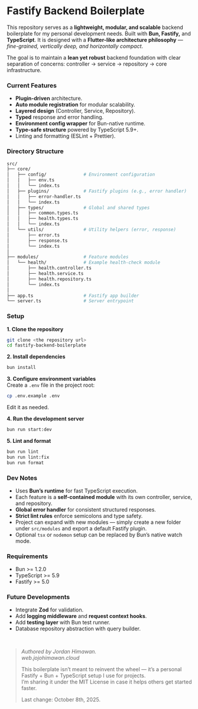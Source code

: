 # Fastify Backend Boilerplate

This repository serves as a **lightweight, modular, and scalable** backend boilerplate for my personal development needs. Built with **Bun, Fastify,** and **TypeScript**. It is designed with a **Flutter-like architecture philosophy** — _fine-grained, vertically deep, and horizontally compact_.

The goal is to maintain a **lean yet robust** backend foundation with clear separation of concerns:
controller → service → repository → core infrastructure.

### Current Features
- **Plugin-driven** architecture.
- **Auto module registration** for modular scalability.
- **Layered design** (Controller, Service, Repository).
- **Typed** response and error handling.
- **Environment config wrapper** for Bun-native runtime.
- **Type-safe structure** powered by TypeScript 5.9+.
- Linting and formatting (ESLint + Prettier).

### Directory Structure
```bash
src/
├── core/
│   ├── config/              # Environment configuration
│   │   ├── env.ts
│   │   └── index.ts
│   ├── plugins/             # Fastify plugins (e.g., error handler)
│   │   ├── error-handler.ts
│   │   └── index.ts
│   ├── types/               # Global and shared types
│   │   ├── common.types.ts
│   │   ├── health.types.ts
│   │   └── index.ts
│   └── utils/               # Utility helpers (error, response)
│       ├── error.ts
│       ├── response.ts
│       └── index.ts
│
├── modules/                 # Feature modules
│   └── health/              # Example health-check module
│       ├── health.controller.ts
│       ├── health.service.ts
│       ├── health.repository.ts
│       └── index.ts
│
├── app.ts                   # Fastify app builder
└── server.ts                # Server entrypoint
```

### Setup

**1. Clone the repository**
```bash
git clone <the repository url>
cd fastify-backend-boilerplate
```

**2. Install dependencies**
```bash
bun install
```

**3. Configure environment variables**
<br>Create a `.env` file in the project root:
```bash
cp .env.example .env
```
Edit it as needed.

**4. Run the development server**
```bash
bun run start:dev
```

**5. Lint and format**
```bash
bun run lint
bun run lint:fix
bun run format
```

### Dev Notes
- Uses **Bun’s runtime** for fast TypeScript execution.
- Each feature is a **self-contained module** with its own controller, service, and repository.
- **Global error handler** for consistent structured responses.
- **Strict lint rules** enforce semicolons and type safety.
- Project can expand with new modules — simply create a new folder under `src/modules` and export a default Fastify plugin.
- Optional `tsx` or `nodemon` setup can be replaced by Bun’s native watch mode.

### Requirements
- Bun >= 1.2.0
- TypeScript >= 5.9
- Fastify >= 5.0

### Future Developments
- Integrate **Zod** for validation.
- Add **logging middleware** and **request context hooks**.
- Add **testing layer** with Bun test runner.
- Database repository abstraction with query builder.

<br>

> _Authored by Jordan Himawan._<br>
> _web.jojohimawan.cloud_<br>
>
> This boilerplate isn’t meant to reinvent the wheel — it’s a personal Fastify + Bun + TypeScript setup I use for projects.  
> I’m sharing it under the MIT License in case it helps others get started faster.
>
> Last change: October 8th, 2025.